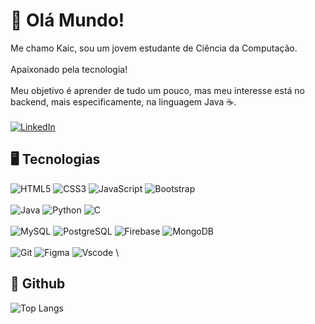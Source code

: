 # 👋 **Olá Mundo!**

Me chamo Kaic, sou um jovem estudante de Ciência da Computação.\
\
Apaixonado pela tecnologia!\
\
Meu objetivo é aprender de tudo um pouco, mas meu interesse está no backend, mais especificamente, na linguagem Java ☕.\
\
[![LinkedIn](https://img.shields.io/badge/LinkedIn-0077B5?style=for-the-badge&logo=linkedin&logoColor=white)](https://www.linkedin.com/in/kaic-furushima/)



## 🖥️ **Tecnologias**
![HTML5](https://img.shields.io/badge/HTML5-E34F26?style=for-the-badge&logo=html5&logoColor=white)
![CSS3](https://img.shields.io/badge/CSS3-1572B6?style=for-the-badge&logo=css3&logoColor=white)
![JavaScript](https://img.shields.io/badge/JavaScript-F7DF1E?style=for-the-badge&logo=javascript&logoColor=black)
![Bootstrap](https://img.shields.io/badge/-boostrap-0D1117?style=for-the-badge&logo=bootstrap&labelColor=0D1117)
\
\
![Java](https://img.shields.io/badge/java-%23ED8B00.svg?style=for-the-badge&logo=openjdk&logoColor=white)
![Python](https://img.shields.io/badge/python-3670A0?style=for-the-badge&logo=python&logoColor=ffdd54)
![C](https://img.shields.io/badge/C-00599C?style=for-the-badge&logo=c&logoColor=white)
\
\
![MySQL](https://img.shields.io/badge/MySQL-00000F?style=for-the-badge&logo=mysql&logoColor=white)
![PostgreSQL](https://img.shields.io/badge/PostgreSQL-000?style=for-the-badge&logo=postgresql)
![Firebase](https://img.shields.io/badge/Firebase-000?style=for-the-badge&logo=firebase&logoColor=ffca28)
![MongoDB](https://img.shields.io/badge/MongoDB-%234ea94b.svg?style=for-the-badge&logo=mongodb&logoColor=white)
\
\
![Git](https://img.shields.io/badge/GIT-E44C30?style=for-the-badge&logo=git&logoColor=white)
![Figma](https://img.shields.io/badge/Figma-696969?style=for-the-badge&logo=figma&logoColor=figma)
![Vscode](https://img.shields.io/badge/Vscode-007ACC?style=for-the-badge&logo=visual-studio-code&logoColor=white)
\

## 📁 Github
![Top Langs](https://github-readme-stats-git-masterrstaa-rickstaa.vercel.app/api/top-langs/?username=Kaic-Furushima&layout=compact&bg_color=000&border_color=30A3DC&title_color=E94D5F&text_color=FFF)


